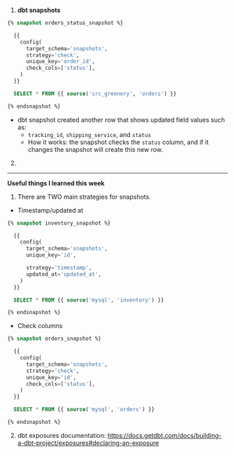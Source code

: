 1. **dbt snapshots**

```sql
{% snapshot orders_status_snapshot %}

  {{
    config(
      target_schema='snapshots',
      strategy='check',
      unique_key='order_id',
      check_cols=['status'],
    )
  }}

  SELECT * FROM {{ source('src_greenery', 'orders') }}

{% endsnapshot %}
```
- dbt snapshot created another row that shows updated field values such as:
    - `tracking_id`, `shipping_service`, and `status`
    - How it works: the snapshot checks the `status` column, and if it changes the snapshot will create this new row.

2. 
---
**Useful things I learned this week**

1. There are TWO main strategies for snapshots.
- Timestamp/updated at
```sql
{% snapshot inventory_snapshot %}

  {{
    config(
      target_schema='snapshots',
      unique_key='id',

      strategy='timestamp',
      updated_at='updated_at',
    )
  }}

  SELECT * FROM {{ source('mysql', 'inventory') }}

{% endsnapshot %}
```
- Check columns
```sql
{% snapshot orders_snapshot %}

  {{
    config(
      target_schema='snapshots',
      strategy='check',
      unique_key='id',
      check_cols=['status'],
    )
  }}

  SELECT * FROM {{ source('mysql', 'orders') }}

{% endsnapshot %}
```
2. dbt exposures documentation: https://docs.getdbt.com/docs/building-a-dbt-project/exposures#declaring-an-exposure

